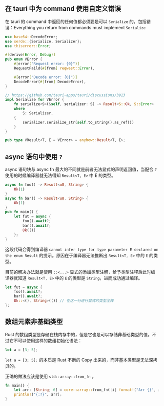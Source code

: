 ## 在 tauri 中为 command 使用自定义错误

在 tauri 的 command 中返回的任何值都必须要是可以 `Serialize` 的，包括错误：Everything you return from commands must implement `Serialize`

```rust
use base64::DecodeError;
use serde::{Serialize, Serializer};
use thiserror::Error;

#[derive(Error, Debug)]
pub enum VError {
    #[error("Request error: {0}")]
    RequestFaild(#[from] reqwest::Error),

    #[error("Decode error: {0}")]
    DecodeError(#[from] DecodeError),
}

// https://github.com/tauri-apps/tauri/discussions/3913
impl Serialize for VError {
    fn serialize<S>(&self, serializer: S) -> Result<S::Ok, S::Error>
    where
        S: Serializer,
    {
        serializer.serialize_str(self.to_string().as_ref())
    }
}

pub type VResult<T, E = VError> = anyhow::Result<T, E>;
```

## async 语句中使用 `?`

async 语句块与 async fn 最大的不同就是前者无法显式的声明返回值，当配合 `?` 使用的时候编译器就无法得知 `Result<T, E>` 中 E 的类型。

```rust
async fn foo() -> Result<u8, String> {
    Ok(1)
}
async fn bar() -> Result<u8, String> {
    Ok(1)
}
pub fn main() {
    let fut = async {
        foo().await?;
        bar().await?;
        Ok(())
    };
}
```

这段代码会得到编译器 `cannot infer type for type parameter E declared on the enum Result` 的提示。原因在于编译器无法推断出 `Result<T, E>` 中的 `E` 的类型。

目前的解决办法就是使用 `::<...>` 显式的添加类型注解，给予类型注释后此时编译器就知道 `Result<T, E>` 中的 `E` 的类型是 `String`，进而成功通过编译。

```rust
let fut = async {
    foo().await?;
    bar().await?;
    Ok::<(), String>(()) // 在这一行进行显式的类型注释
};
```

## 数组元素非基础类型

Rust 的数组类型是存储在栈内存中的，但是它也是可以存储非基础类型的值。不过它不可以使用这样的数组初始化语法：

```rust
let a = [3; 5];
```

`let a = [3; 5];` 的本质是 Rust 不断的 Copy 出来的，而非基本类型是无法深拷贝的。

正确的做法应该是使用 `std::array::from_fn` 。

```rust
fn main() {
    let arr: [String; 6] = core::array::from_fn(|i| format!("Arr {}", i));
    println!("{:?}", arr);
}
```